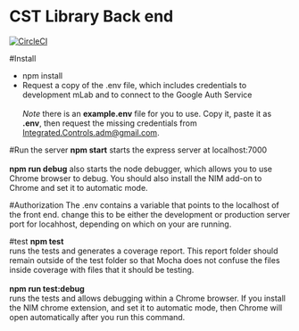 # CST Library Back end
[![CircleCI](https://circleci.com/gh/IntegratedControls/CSTLibraryBackEnd.svg?style=svg)](https://circleci.com/gh/IntegratedControls/CSTLibraryBackEnd)

#Install
- npm install
- Request a copy of the .env file, which includes credentials to development mLab and to connect to the Google Auth Service<br><br>
<i>Note</i> there is an <b>example.env</b> file for you to use. Copy it, paste it as <b>.env</b>, then request the missing credentials from Integrated.Controls.adm@gmail.com.

#Run the server
<b>npm start</b> starts the express server at localhost:7000<br>
<br>
<b>npm run debug</b> also starts the node debugger, which allows you to use Chrome browser to debug. You should also install the NIM add-on to Chrome and set it to automatic mode.

#Authorization
The .env contains a variable that points to the localhost of the front end.
change this to be either the development or production server port for locahhost, depending on which on your are running.

#test
<b>npm test</b><br>
runs the tests and generates a coverage report. This report folder should remain outside of the test folder so that Mocha does not confuse the files inside coverage with files that it should be testing.<br><br>
<b>npm run test:debug</b><br>
runs the tests and allows debugging within a Chrome browser. If you install the NIM chrome extension, and set it to automatic mode, then Chrome will open automatically after you run this command.
